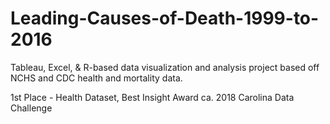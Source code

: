 # Leading-Causes-of-Death-1999-to-2016
Tableau, Excel, & R-based data visualization and analysis project based off NCHS and CDC health and mortality data.

1st Place - Health Dataset, Best Insight Award ca. 2018 Carolina Data Challenge
